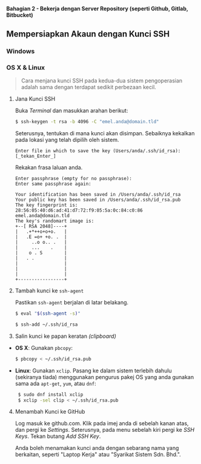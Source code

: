 #### Bahagian 2 - Bekerja dengan Server Repository (seperti Github, Gitlab, Bitbucket)

## Mempersiapkan Akaun dengan Kunci SSH

### Windows

### OS X & Linux

> Cara menjana kunci SSH pada kedua-dua sistem pengoperasian adalah sama dengan terdapat sedikit perbezaan kecil.

1. Jana Kunci SSH

   Buka *Terminal* dan masukkan arahan berikut:

   ```sh
   $ ssh-keygen -t rsa -b 4096 -C "emel.anda@domain.tld"
   ```

   Seterusnya, tentukan di mana kunci akan disimpan. Sebaiknya kekalkan pada lokasi yang telah dipilih oleh sistem.
   
   ```
   Enter file in which to save the key (Users/anda/.ssh/id_rsa): [_tekan_Enter_]
   ```

   Rekakan frasa laluan anda.

   ```
   Enter passphrase (empty for no passphrase):
   Enter same passphrase again:
   ```

   ```
   Your identification has been saved in /Users/anda/.ssh/id_rsa
   Your public key has been saved in /Users/anda/.ssh/id_rsa.pub
   The key fingerprint is:
   28:56:05:40:d6:ad:41:d7:72:f9:05:5a:0c:84:c0:86 emel.anda@domain.tld
   The key's randomart image is:
   +--[ RSA 2048]----+
   |   .+*++o+o+o.   |
   |   .E =o+ +o. .  |
   |     ..o o.. .   |
   |     ...    .    |
   |    o . S        |
   |   . .           |
   |                 |
   |                 |
   |                 |
   +-----------------+ 
   ```

2. Tambah kunci ke ```ssh-agent```
   
   Pastikan ```ssh-agent``` berjalan di latar belakang.
   
   ```sh
   $ eval "$(ssh-agent -s)"

   ```
   
   ```sh
   $ ssh-add ~/.ssh/id_rsa
   ```

3. Salin kunci ke papan keratan *(clipboard)*

  * **OS X**: Gunakan ```pbcopy```:

    ```sh
    $ pbcopy < ~/.ssh/id_rsa.pub 
    ```

  * **Linux**: Gunakan ```xclip```. Pasang ke dalam sistem terlebih dahulu (sekiranya tiada) menggunakan pengurus pakej OS yang anda gunakan sama ada ```apt-get```, ```yum```, atau ```dnf```:

    ```sh
     $ sudo dnf install xclip
     $ xclip -sel clip < ~/.ssh/id_rsa.pub
    ```

4. Menambah Kunci ke GitHub

   Log masuk ke github.com. Klik pada imej anda di sebelah kanan atas, dan pergi ke *Settings*. Seterusnya, pada menu sebelah kiri pergi ke *SSH Keys*. Tekan butang *Add SSH Key*.

   Anda boleh menamakan kunci anda dengan sebarang nama yang berkaitan, seperti "Laptop Kerja" atau "Syarikat Sistem Sdn. Bhd.".
